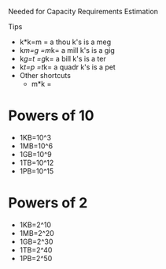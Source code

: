 Needed for Capacity Requirements Estimation

Tips
- k*k=m     = a thou k's is a meg 
- k*m=g =m*k= a mill k's is a gig
- k*g=t =g*k= a bill k's is a ter
- k*t=p =t*k= a quadr k's is a pet
- Other shortcuts
  - m*k = 


# Powers of 10

- 1KB=10^3
- 1MB=10^6
- 1GB=10^9
- 1TB=10^12
- 1PB=10^15

# Powers of 2
- 1KB=2^10
- 1MB=2^20
- 1GB=2^30
- 1TB=2^40
- 1PB=2^50
